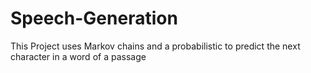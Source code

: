 # Speech-Generation
This Project uses Markov chains and a probabilistic to predict the next character in a word of a passage
